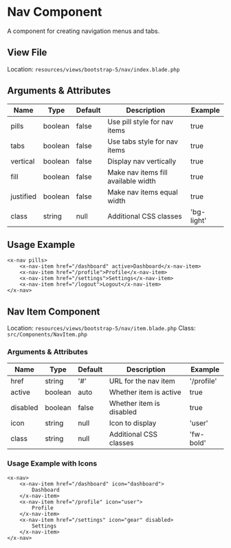 # Nav Component

A component for creating navigation menus and tabs.

## View File

Location: `resources/views/bootstrap-5/nav/index.blade.php`

## Arguments & Attributes

| Name | Type | Default | Description | Example |
|------|------|---------|-------------|---------|
| pills | boolean | false | Use pill style for nav items | true |
| tabs | boolean | false | Use tabs style for nav items | true |
| vertical | boolean | false | Display nav vertically | true |
| fill | boolean | false | Make nav items fill available width | true |
| justified | boolean | false | Make nav items equal width | true |
| class | string | null | Additional CSS classes | 'bg-light' |

## Usage Example

```blade
<x-nav pills>
    <x-nav-item href="/dashboard" active>Dashboard</x-nav-item>
    <x-nav-item href="/profile">Profile</x-nav-item>
    <x-nav-item href="/settings">Settings</x-nav-item>
    <x-nav-item href="/logout">Logout</x-nav-item>
</x-nav>
```

## Nav Item Component

Location: `resources/views/bootstrap-5/nav/item.blade.php`
Class: `src/Components/NavItem.php`

### Arguments & Attributes

| Name | Type | Default | Description | Example |
|------|------|---------|-------------|---------|
| href | string | '#' | URL for the nav item | '/profile' |
| active | boolean | auto | Whether item is active | true |
| disabled | boolean | false | Whether item is disabled | true |
| icon | string | null | Icon to display | 'user' |
| class | string | null | Additional CSS classes | 'fw-bold' |

### Usage Example with Icons

```blade
<x-nav>
    <x-nav-item href="/dashboard" icon="dashboard">
        Dashboard
    </x-nav-item>
    <x-nav-item href="/profile" icon="user">
        Profile
    </x-nav-item>
    <x-nav-item href="/settings" icon="gear" disabled>
        Settings
    </x-nav-item>
</x-nav>
```
